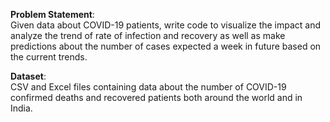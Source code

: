 **Problem Statement**:<br>Given data about COVID-19 patients, write code to visualize the impact and
analyze the trend of rate of infection and recovery as well as make predictions
about the number of cases expected a week in future based on the current
trends.<br>

**Dataset**:<br>CSV and Excel files containing data about the number of COVID-19 confirmed
deaths and recovered patients both around the world and in India.

